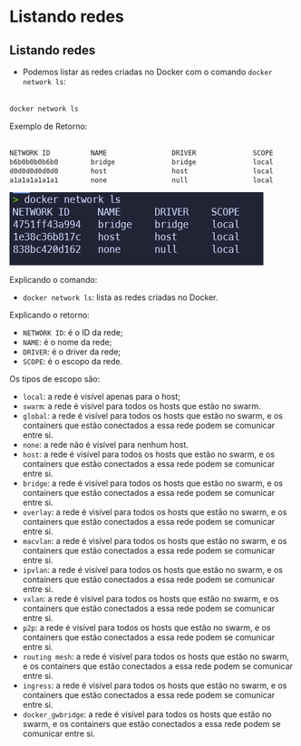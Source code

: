# Listando redes

## Listando redes

- Podemos listar as redes criadas no Docker com o comando `docker network ls`:

```bash

docker network ls

```

Exemplo de Retorno:

```text

NETWORK ID          NAME                DRIVER              SCOPE
b6b0b0b0b6b0        bridge              bridge              local
d0d0d0d0d0d0        host                host                local
a1a1a1a1a1a1        none                null                local

```

![Alt text](./Imagens/Docker_network_ls.png)

Explicando o comando:

- `docker network ls`: lista as redes criadas no Docker.

Explicando o retorno:

- `NETWORK ID`: é o ID da rede;
- `NAME`: é o nome da rede;
- `DRIVER`: é o driver da rede;  
- `SCOPE`: é o escopo da rede.

Os tipos de escopo são:

- `local`: a rede é visível apenas para o host;
- `swarm`: a rede é visível para todos os hosts que estão no swarm.
- `global`: a rede é visível para todos os hosts que estão no swarm, e os containers que estão conectados a essa rede podem se comunicar entre si.
- `none`: a rede não é visível para nenhum host.
- `host`: a rede é visível para todos os hosts que estão no swarm, e os containers que estão conectados a essa rede podem se comunicar entre si.
- `bridge`: a rede é visível para todos os hosts que estão no swarm, e os containers que estão conectados a essa rede podem se comunicar entre si.
- `overlay`: a rede é visível para todos os hosts que estão no swarm, e os containers que estão conectados a essa rede podem se comunicar entre si.
- `macvlan`: a rede é visível para todos os hosts que estão no swarm, e os containers que estão conectados a essa rede podem se comunicar entre si.
- `ipvlan`: a rede é visível para todos os hosts que estão no swarm, e os containers que estão conectados a essa rede podem se comunicar entre si.
- `vxlan`: a rede é visível para todos os hosts que estão no swarm, e os containers que estão conectados a essa rede podem se comunicar entre si.
- `p2p`: a rede é visível para todos os hosts que estão no swarm, e os containers que estão conectados a essa rede podem se comunicar entre si.
- `routing mesh`: a rede é visível para todos os hosts que estão no swarm, e os containers que estão conectados a essa rede podem se comunicar entre si.
- `ingress`: a rede é visível para todos os hosts que estão no swarm, e os containers que estão conectados a essa rede podem se comunicar entre si.
- `docker_gwbridge`: a rede é visível para todos os hosts que estão no swarm, e os containers que estão conectados a essa rede podem se comunicar entre si.